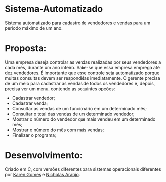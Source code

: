 # Sistema-Automatizado
Sistema automatizado para cadastro de vendedores e vendas para um período máximo de um ano.
# Proposta:
Uma empresa deseja controlar as vendas realizadas por seus vendedores a cada mês, durante um ano inteiro.
Sabe-se que essa empresa emprega até dez vendedores.
É importante que esse controle seja automatizado porque muitas consultas devem ser respondidas
imediatamente. O gerente precisa de um meio para cadastrar as vendas de todos os vendedores e, depois, precisa ver um menu, contendo as seguintes opções:
- Cadastrar vendedor;
- Cadastrar venda;
- Consultar as vendas de um funcionário em um determinado mês;
- Consultar o total das vendas de um determinado vendedor;
- Mostrar o número do vendedor que mais vendeu em um determinado mês;
- Mostrar o número do mês com mais vendas;
- Finalizar o programa;
# Desenvolvimento:
Criado em C, com versões diferentes para sistemas operacionais diferentes por [Karen Gomes](https://github.com/karenngomes) e [Nicholas Araújo](https://github.com/Nicholas-ar/).
